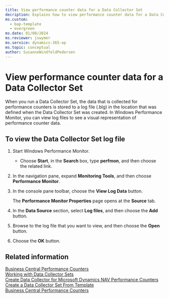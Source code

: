 ```yaml
---
title: View performance counter data for a Data Collector Set
decription: Explains how to view performance counter data for a Data Collector Set.
ms.custom:
  - bap-template
  - evergreen
ms.date: 01/08/2024
ms.reviewer: jswymer
ms.service: dynamics-365-op
ms.topic: conceptual
author: SusanneWindfeldPedersen
---
```


# View performance counter data for a Data Collector Set

When you run a Data Collector Set, the data that is collected for performance counters is stored to a log file \(.blg\) in the location that was defined when the Data Collector Set was created. In Windows Performance Monitor, you can view log files to see a visual representation of performance counter data.  
  
## To view the Data Collector Set log file  
  
1.  Start Windows Performance Monitor.  
  
    -   Choose **Start**, in the **Search** box, type **perfmon**, and then choose the related link.  
  
2.  In the navigation pane, expand **Monitoring Tools**, and then choose **Performance Monitor**.  
  
3.  In the console pane toolbar, choose the **View Log Data** button.  
  
     The **Performance Monitor Properties** page opens at the **Source** tab.  
  
4.  In the **Data Source** section, select **Log files**, and then choose the **Add** button.  
  
5.  Browse to the log file that you want to view, and then choose the **Open** button.  
  
6.  Choose the **OK** button.  
  
## Related information

[Business Central Performance Counters](performance-counters.md)   
[Working with Data Collector Sets](monitor-work-with-data-collector-sets.md)   
[Create Data Collector for Microsoft Dynamics NAV Performance Counters](create-data-collector-performance-counters.md)   
[Create a Data Collector Set From Template](monitor-create-data-collector-set-from-template.md)   
[Business Central Performance Counters](performance-counters.md)